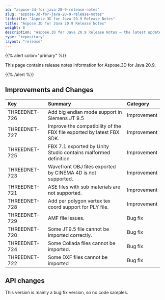 ```yaml
---
id: "aspose-3d-for-java-20-9-release-notes"
slug: "aspose-3d-for-java-20-9-release-notes"
linktitle: "Aspose.3D for Java 20.9 Release Notes"
title: "Aspose.3D for Java 20.9 Release Notes"
weight: 8
description: "Aspose.3D for Java 20.9 Release Notes – the latest updates and fixes."
type: "repository"
layout: "release"
---
```


{{% alert color="primary" %}}

This page contains release notes information for Aspose.3D for Java 20.9.

{{% /alert %}}
## **Improvements and Changes**

|**Key**|**Summary**|**Category**|
| :- | :- | :- |
|THREEDNET-726 | Add big endian mode support in Siemens JT 9.5 | Improvement 
|THREEDNET-727 | Improve the compatibility of the FBX file exported by latest FBX SDK. | Improvement 
|THREEDNET-725 | FBX 7.1 exported by Unity Studio contains malformed definition | Improvement 
|THREEDNET-723 | Wavefront OBJ files exported by CINEMA 4D is not supported. | Improvement 
|THREEDNET-721 | ASE files with sub materials are not supported. | Improvement 
|THREEDNET-728 | Add per polygon vertex tex coord support for PLY file. | Improvement 
|THREEDNET-729 | AMF file issues. | Bug fix 
|THREEDNET-720 | Some JT9.5 file cannot be imported correctly. | Bug fix 
|THREEDNET-724 | Some Collada files cannot be imported. | Bug fix 
|THREEDNET-722 | Some DXF files cannot be imported | Bug fix 


## API changes ##
This version is mainly a bug fix version, so no code samples.
